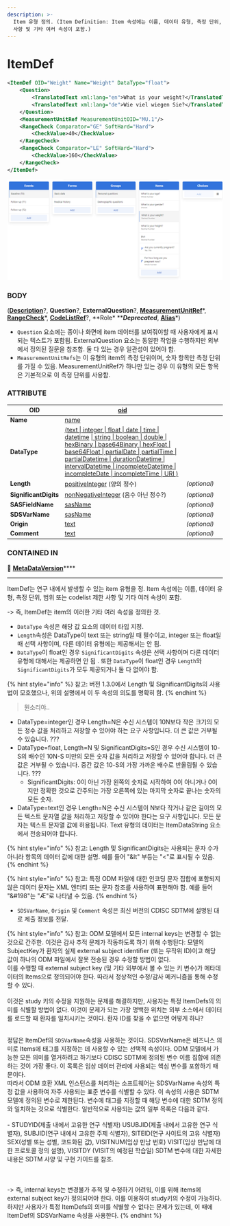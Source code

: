 ```yaml
---
description: >-
  Item 유형 정의. (Item Definition: Item 속성에는 이름, 데이터 유형, 측정 단위, 범위 또는 codelist 제한
  사항 및 기타 여러 속성이 포함.)
---
```


# ItemDef



```xml
<ItemDef OID="Weight" Name="Weight" DataType="float">
    <Question>
        <TranslatedText xml:lang="en">What is your weight?</TranslatedText>
        <TranslatedText xml:lang="de">Wie viel wiegen Sie?</TranslatedText>
    </Question>
    <MeasurementUnitRef MeasurementUnitOID="MU.1"/>
    <RangeCheck Comparator="GE" SoftHard="Hard">
        <CheckValue>40</CheckValue>
    </RangeCheck>
    <RangeCheck Comparator="LE" SoftHard="Hard">
        <CheckValue>160</CheckValue>
    </RangeCheck>
</ItemDef>
```

![Items](<../../../../.gitbook/assets/createform (3).png>)



### BODY

([**Description**](../studyeventdef/description.md)?, **Question**?, **ExternalQuestion**?, [**MeasurementUnitRef**](measurementunitref.md)\*, [**RangeCheck**](rangecheck/)\*, [**CodeListRef**](codelistref.md)?, **Role\* **_**Deprecated**_, [**Alias**](alias.md)\*)

* `Question` 요소에는 종이나 화면에 item 데이터를 보여줘야할 때 사용자에게 표시되는 텍스트가 포함됨. ExternalQuestion 요소는 동일한 작업을 수행하지만 외부에서 정의된 질문을 참조함. 둘 다 있는 경우 일관성이 있어야 함.
* `MeasurementUnitRefs`는 이 유형의 item의 측정 단위이며, 숫자 항목만 측정 단위를 가질 수 있음. MeasurementUnitRef가 하나만 있는 경우 이 유형의 모든 항목은 기본적으로 이 측정 단위를 사용함.



### ATTRIBUTE

| **OID**               | [oid](../../../datatype.md)                                                                                                                                                                                                                                                                                                                              |              |   |
| --------------------- | -------------------------------------------------------------------------------------------------------------------------------------------------------------------------------------------------------------------------------------------------------------------------------------------------------------------------------------------------------- | ------------ | - |
| **Name**              | [name](../../../datatype.md)                                                                                                                                                                                                                                                                                                                             |              |   |
| **DataType**          | [(text \| integer \| float \| date \| time \| datetime](../../../datatype.md) [\| string \| boolean \| double \| hexBinary \| base64Binary \| hexFloat \| base64Float \| partialDate \| partialTime \| partialDatetime \| durationDatetime \| intervalDatetime \| incompleteDatetime \| incompleteDate \| incompleteTime \| URI )](../../../datatype.md) |              |   |
| **Length**            | [positiveInteger](../../../datatype.md) (양의 정수)                                                                                                                                                                                                                                                                                                          | _(optional)_ |   |
| **SignificantDigits** | [nonNegativeInteger](../../../datatype.md) (음수 아닌 정수?)                                                                                                                                                                                                                                                                                                   | _(optional)_ |   |
| **SASFieldName**      | [sasName](../../../datatype.md)                                                                                                                                                                                                                                                                                                                          | _(optional)_ |   |
| **SDSVarName**        | [sasName](../../../datatype.md)                                                                                                                                                                                                                                                                                                                          | _(optional)_ |   |
| **Origin**            | [text](../../../datatype.md)                                                                                                                                                                                                                                                                                                                             | _(optional)_ |   |
| **Comment**           | [text](../../../datatype.md)                                                                                                                                                                                                                                                                                                                             | _(optional)_ |   |



### CONTAINED IN

**📁** [**MetaDataVersion**](../)****

****

ItemDef는 연구 내에서 발생할 수 있는 item 유형을 정. Item 속성에는 이름, 데이터 유형, 측정 단위, 범위 또는 codelist 제한 사항 및 기타 여러 속성이 포함.

\-> 즉, ItemDef는 item의 이러한 기타 여러 속성을 정의한 것.

* `DataType` 속성은 해당 값 요소의 데이터 타입 지정.&#x20;
* `Length`속성은 DataType이 text 또는 string일 때 필수이고, integer 또는 float일 때 선택 사항이며, 다른 데이터 유형에는 제공해서는 안 됨.
* `DataType`이 float인 경우 `SignificantDigits` 속성은 선택 사항이며 다른 데이터 유형에 대해서는 제공하면 안 됨 . 또한 `DataType`이 float인 경우 `Length`와 `SignificantDigits`가 모두 제공되거나 둘 다 없어야 함.

{% hint style="info" %}
참고: 버전 1.3.0에서 Length 및 SignificantDigits의 사용법이 모호했으나, 위의 설명에서 이 두 속성의 의도를 명확히 함.
{% endhint %}



> 뭔소리야..

* DataType=integer인 경우 Length=N은 수신 시스템이 10N보다 작은 크기의 모든 정수 값을 처리하고 저장할 수 있어야 하는 요구 사항입니다. 더 큰 값은 거부될 수 있습니다. ???
* DataType=float, Length=N 및 SignificantDigits=S인 경우 수신 시스템이 10-S의 배수인 10N-S 미만의 모든 숫자 값을 처리하고 저장할 수 있어야 합니다. 더 큰 값은 거부될 수 있습니다. 중간 값은 10-S의 가장 가까운 배수로 반올림될 수 있습니다. ???
  * SignificantDigits: 0이 아닌 가장 왼쪽의 숫자로 시작하여 0이 아니거나 0이지만 정확한 것으로 간주되는 가장 오른쪽에 있는 마지막 숫자로 끝나는 숫자의 모든 숫자.
* DataType=text인 경우 Length=N은 수신 시스템이 N보다 작거나 같은 길이의 모든 텍스트 문자열 값을 처리하고 저장할 수 있어야 한다는 요구 사항입니다. 모든 문자는 텍스트 문자열 값에 허용됩니다. Text 유형의 데이터는 ItemDataString 요소에서 전송되어야 합니다.&#x20;

{% hint style="info" %}
참고: Length 및 SignificantDigits는 사용되는 문자 수가 아니라 항목의 데이터 값에 대한 설명. 예를 들어 "\&lt" 부등는 "<"로 표시될 수 있음.
{% endhint %}

{% hint style="info" %}
참고: 특정 ODM 파일에 대한 인코딩 문자 집합에 포함되지 않은 데이터 문자는 XML 엔터티 또는 문자 참조를 사용하여 표현해야 함. 예를 들어 "\&#198"는 "Æ"로 나타낼 수 있음.
{% endhint %}



* `SDSVarName`, `Origin` 및 `Comment` 속성은 최신 버전의 CDISC SDTM에 설명된 대로 제출 정보를 전달.

{% hint style="info" %}
참고: ODM 모델에서 모든 internal keys는 변경할 수 없는 것으로 간주한. 이것은 감사 추적 문제가 작동하도록 하기 위해 수행된다: 모델의 SubjectKey가 환자의 실제 external subject identifier (또는 무작위 ID)이고 해당 값이 하나의 ODM 파일에서 잘못 전송된 경우 수정할 방법이 없다.\
이를 수행할 때 external subject key (및 기타 외부에서 볼 수 있는 키 변수)가 메타데이터의 Items으로 정의되어야 한다. 따라서 정상적인 수정/감사 메커니즘을 통해 수정할 수 있다. \
\
이것은 study 키의 수정을 지원하는 문제를 해결하지만, 사용자는 특정 ItemDefs의 의미를 식별할 방법이 없다. 이것이 문제가 되는 가장 명백한 위치는 외부 소스에서 데이터를 로드할 때 환자를 일치시키는 것이다. 환자 ID를 찾을 수 없으면 어떻게 하나?

\
정답은 ItemDef의 `SDSVarName`속성을 사용하는 것이다. SDSVarName은 비즈니스 의미로 Items에 태그를 지정하는 데 사용할 수 있는 선택적 속성이다. ODM 모델에서 가능한 모든 의미를 열거하려고 하기보다 CDISC SDTM에 정의된 변수 이름 집합에 의존하는 것이 가장 좋다. 이 목록은 임상 데이터 관리에 사용되는 핵심 변수를 포함하기 때문이다. \
따라서 ODM 호환 XML 인스턴스를 처리하는 소프트웨어는 SDSVarName 속성의 특정 값을 사용하여 자주 사용되는 표준 변수를 식별할 수 있다. 이 속성의 사용은 SDTM 모델에 정의된 변수로 제한된다. 변수에 태그를 지정할 때 해당 변수에 대한 SDTM 정의와 일치하는 것으로 식별한다. 일반적으로 사용되는 값의 일부 목록은 다음과 같다.\
\
\- STUDYID(제출 내에서 고유한 연구 식별자) USUBJID(제출 내에서 고유한 연구 식별자), SUBJID(연구 내에서 고유한 주제 식별자), SITEID(연구 사이트의 고유 식별자) SEX(성별 또는 성별, 코드화된 값), VISITNUM(임상 만남 번호) VISIT(임상 만남에 대한 프로토콜 정의 설명), VISITDY (VISIT의 예정된 학습일) SDTM 변수에 대한 자세한 내용은 SDTM 사양 및 구현 가이드를 참조.\
\
\
\
\-> 즉, internal keys는 변경불가 추적 및 수정하기 어려워, 이를 위해 items에 external subject key가 정의되어야 한다. 이를 이용하여 study키의 수정이 가능하다. \
하지만 사용자가 특정 ItemDefs의 의미를 식별할 수 없다는 문제가 있는데, 이 때에 ItemDef의 SDSVarName 속성을 사용한다. &#x20;
{% endhint %}



